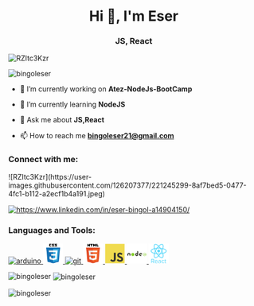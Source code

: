<h1 align="center">Hi 👋, I'm Eser</h1>
<h3 align="center">JS, React</h3>

![RZItc3Kzr](https://user-images.githubusercontent.com/126207377/221245319-418fdcd0-0752-4803-a9fc-e6c56dbf3460.jpeg)


<p align="left"> <img src="https://komarev.com/ghpvc/?username=bingoleser&label=Profile%20views&color=0e75b6&style=flat" alt="bingoleser" /> </p>


- 🔭 I’m currently working on **Atez-NodeJs-BootCamp**

- 🌱 I’m currently learning **NodeJS**

- 💬 Ask me about **JS,React**

- 📫 How to reach me **bingoleser21@gmail.com**

<h3 align="left">Connect with me:</h3>![RZItc3Kzr](https://user-images.githubusercontent.com/126207377/221245299-8af7bed5-0477-4fc1-b112-a2ecf1b4a191.jpeg)

<p align="left">
<a href="https://linkedin.com/in/https://www.linkedin.com/in/eser-bingol-a14904150/" target="blank"><img align="center" src="https://raw.githubusercontent.com/rahuldkjain/github-profile-readme-generator/master/src/images/icons/Social/linked-in-alt.svg" alt="https://www.linkedin.com/in/eser-bingol-a14904150/" height="30" width="40" /></a>
</p>

<h3 align="left">Languages and Tools:</h3>
<p align="left"> <a href="https://www.arduino.cc/" target="_blank" rel="noreferrer"> <img src="https://cdn.worldvectorlogo.com/logos/arduino-1.svg" alt="arduino" width="40" height="40"/> </a> <a href="https://www.w3schools.com/css/" target="_blank" rel="noreferrer"> <img src="https://raw.githubusercontent.com/devicons/devicon/master/icons/css3/css3-original-wordmark.svg" alt="css3" width="40" height="40"/> </a> <a href="https://git-scm.com/" target="_blank" rel="noreferrer"> <img src="https://www.vectorlogo.zone/logos/git-scm/git-scm-icon.svg" alt="git" width="40" height="40"/> </a> <a href="https://www.w3.org/html/" target="_blank" rel="noreferrer"> <img src="https://raw.githubusercontent.com/devicons/devicon/master/icons/html5/html5-original-wordmark.svg" alt="html5" width="40" height="40"/> </a> <a href="https://developer.mozilla.org/en-US/docs/Web/JavaScript" target="_blank" rel="noreferrer"> <img src="https://raw.githubusercontent.com/devicons/devicon/master/icons/javascript/javascript-original.svg" alt="javascript" width="40" height="40"/> </a> <a href="https://nodejs.org" target="_blank" rel="noreferrer"> <img src="https://raw.githubusercontent.com/devicons/devicon/master/icons/nodejs/nodejs-original-wordmark.svg" alt="nodejs" width="40" height="40"/> </a> <a href="https://reactjs.org/" target="_blank" rel="noreferrer"> <img src="https://raw.githubusercontent.com/devicons/devicon/master/icons/react/react-original-wordmark.svg" alt="react" width="40" height="40"/> </a> </p>

<p><img align="left" src="https://github-readme-stats.vercel.app/api/top-langs?username=bingoleser&show_icons=true&locale=en&layout=compact" alt="bingoleser" /></p>

<p>&nbsp;<img align="center" src="https://github-readme-stats.vercel.app/api?username=bingoleser&show_icons=true&locale=en" alt="bingoleser" /></p>

<p><img align="center" src="https://github-readme-streak-stats.herokuapp.com/?user=bingoleser&" alt="bingoleser" /></p>
